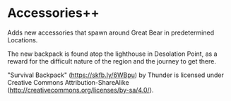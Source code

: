 # Accessories++
Adds new accessories that spawn around Great Bear in predetermined Locations.

The new backpack is found atop the lighthouse in Desolation Point, as a reward for the difficult nature of the region and the journey to get there.

"Survival Backpack" (https://skfb.ly/6WBpu) by Thunder is licensed under Creative Commons Attribution-ShareAlike (http://creativecommons.org/licenses/by-sa/4.0/).
